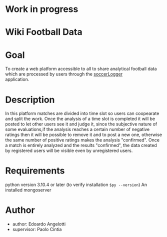 # Work in progress
# Wiki Football Data

# Goal

To create a web platform accessible to all to share analytical football data which are processed by users through the [soccerLogger](https://github.com/playerank/soccerLogger)<br/> application.

# Description

In this platform matches are divided into time slot so users can coopearate and split the work.
Once the analysis of a time slot is completed it will be posted to let other users see it and judge it, since the subjective nature of some evaluations,if the analysis reaches a certain number of negative ratings then it will be possible to remove it and to post a new one, otherwise the same number of positive ratings makes the analysis "confirmed".
Once a match is entirely analyzed and the results "confirmed", the data created by registered users will be visible even by unregistered users.

# Requirements

python version 3.10.4 or later (to verify installation ```$py --version```)
An installed mongoserver

# Author

- author: Edoardo Angelotti
- supervisor: Paolo Cintia
